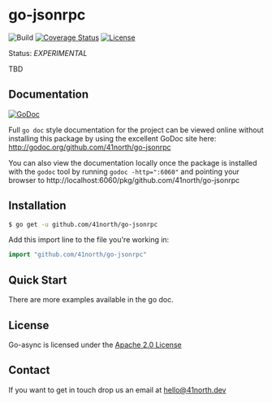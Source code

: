 # go-jsonrpc

![Build](https://github.com/41north/go-jsonrpc/actions/workflows/ci.yml/badge.svg)
[![Coverage Status](https://coveralls.io/repos/github/41north/go-jsonrpc/badge.svg)](https://coveralls.io/github/41north/go-jsonrpc?branch=feat/readme)
[![License](https://img.shields.io/badge/License-Apache_2.0-blue.svg)](https://opensource.org/licenses/Apache-2.0)

Status: _EXPERIMENTAL_

TBD

## Documentation

[![GoDoc](https://img.shields.io/badge/godoc-reference-blue.svg)](http://godoc.org/github.com/41north/go-jsonrpc)

Full `go doc` style documentation for the project can be viewed online without
installing this package by using the excellent GoDoc site here:
http://godoc.org/github.com/41north/go-jsonrpc

You can also view the documentation locally once the package is installed with
the `godoc` tool by running `godoc -http=":6060"` and pointing your browser to
http://localhost:6060/pkg/github.com/41north/go-jsonrpc

## Installation

```bash
$ go get -u github.com/41north/go-jsonrpc
```

Add this import line to the file you're working in:

```Go
import "github.com/41north/go-jsonrpc"
```

## Quick Start

There are more examples available in the go doc.

## License

Go-async is licensed under the [Apache 2.0 License](LICENSE)

## Contact

If you want to get in touch drop us an email at [hello@41north.dev](mailto:hello@41north.dev)
